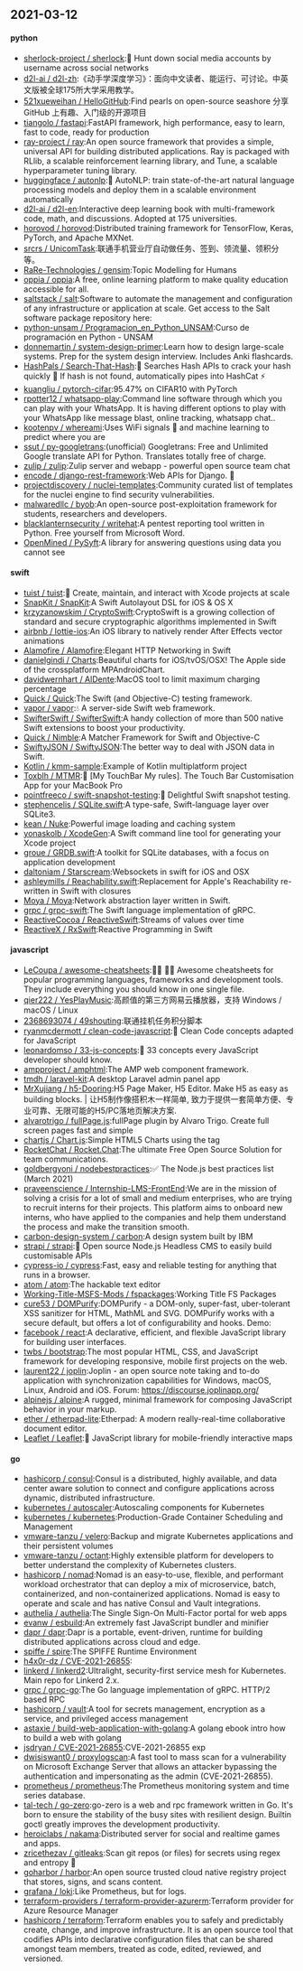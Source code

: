 ## 2021-03-12

#### python
* [sherlock-project / sherlock](https://github.com/sherlock-project/sherlock):🔎
Hunt down social media accounts by username across social networks
* [d2l-ai / d2l-zh](https://github.com/d2l-ai/d2l-zh):《动手学深度学习》：面向中文读者、能运行、可讨论。中英文版被全球175所大学采用教学。
* [521xueweihan / HelloGitHub](https://github.com/521xueweihan/HelloGitHub):Find pearls on open-source seashore 分享 GitHub 上有趣、入门级的开源项目
* [tiangolo / fastapi](https://github.com/tiangolo/fastapi):FastAPI framework, high performance, easy to learn, fast to code, ready for production
* [ray-project / ray](https://github.com/ray-project/ray):An open source framework that provides a simple, universal API for building distributed applications. Ray is packaged with RLlib, a scalable reinforcement learning library, and Tune, a scalable hyperparameter tuning library.
* [huggingface / autonlp](https://github.com/huggingface/autonlp):🤗
AutoNLP: train state-of-the-art natural language processing models and deploy them in a scalable environment automatically
* [d2l-ai / d2l-en](https://github.com/d2l-ai/d2l-en):Interactive deep learning book with multi-framework code, math, and discussions. Adopted at 175 universities.
* [horovod / horovod](https://github.com/horovod/horovod):Distributed training framework for TensorFlow, Keras, PyTorch, and Apache MXNet.
* [srcrs / UnicomTask](https://github.com/srcrs/UnicomTask):联通手机营业厅自动做任务、签到、领流量、领积分等。
* [RaRe-Technologies / gensim](https://github.com/RaRe-Technologies/gensim):Topic Modelling for Humans
* [oppia / oppia](https://github.com/oppia/oppia):A free, online learning platform to make quality education accessible for all.
* [saltstack / salt](https://github.com/saltstack/salt):Software to automate the management and configuration of any infrastructure or application at scale. Get access to the Salt software package repository here:
* [python-unsam / Programacion_en_Python_UNSAM](https://github.com/python-unsam/Programacion_en_Python_UNSAM):Curso de programación en Python - UNSAM
* [donnemartin / system-design-primer](https://github.com/donnemartin/system-design-primer):Learn how to design large-scale systems. Prep for the system design interview. Includes Anki flashcards.
* [HashPals / Search-That-Hash](https://github.com/HashPals/Search-That-Hash):🔎
Searches Hash APIs to crack your hash quickly
🔎
If hash is not found, automatically pipes into HashCat
⚡
* [kuangliu / pytorch-cifar](https://github.com/kuangliu/pytorch-cifar):95.47% on CIFAR10 with PyTorch
* [rpotter12 / whatsapp-play](https://github.com/rpotter12/whatsapp-play):Command line software through which you can play with your WhatsApp. It is having different options to play with your WhatsApp like message blast, online tracking, whatsapp chat..
* [kootenpv / whereami](https://github.com/kootenpv/whereami):Uses WiFi signals
📶
and machine learning to predict where you are
* [ssut / py-googletrans](https://github.com/ssut/py-googletrans):(unofficial) Googletrans: Free and Unlimited Google translate API for Python. Translates totally free of charge.
* [zulip / zulip](https://github.com/zulip/zulip):Zulip server and webapp - powerful open source team chat
* [encode / django-rest-framework](https://github.com/encode/django-rest-framework):Web APIs for Django.
🎸
* [projectdiscovery / nuclei-templates](https://github.com/projectdiscovery/nuclei-templates):Community curated list of templates for the nuclei engine to find security vulnerabilities.
* [malwaredllc / byob](https://github.com/malwaredllc/byob):An open-source post-exploitation framework for students, researchers and developers.
* [blacklanternsecurity / writehat](https://github.com/blacklanternsecurity/writehat):A pentest reporting tool written in Python. Free yourself from Microsoft Word.
* [OpenMined / PySyft](https://github.com/OpenMined/PySyft):A library for answering questions using data you cannot see

#### swift
* [tuist / tuist](https://github.com/tuist/tuist):🚀
Create, maintain, and interact with Xcode projects at scale
* [SnapKit / SnapKit](https://github.com/SnapKit/SnapKit):A Swift Autolayout DSL for iOS & OS X
* [krzyzanowskim / CryptoSwift](https://github.com/krzyzanowskim/CryptoSwift):CryptoSwift is a growing collection of standard and secure cryptographic algorithms implemented in Swift
* [airbnb / lottie-ios](https://github.com/airbnb/lottie-ios):An iOS library to natively render After Effects vector animations
* [Alamofire / Alamofire](https://github.com/Alamofire/Alamofire):Elegant HTTP Networking in Swift
* [danielgindi / Charts](https://github.com/danielgindi/Charts):Beautiful charts for iOS/tvOS/OSX! The Apple side of the crossplatform MPAndroidChart.
* [davidwernhart / AlDente](https://github.com/davidwernhart/AlDente):MacOS tool to limit maximum charging percentage
* [Quick / Quick](https://github.com/Quick/Quick):The Swift (and Objective-C) testing framework.
* [vapor / vapor](https://github.com/vapor/vapor):💧
A server-side Swift web framework.
* [SwifterSwift / SwifterSwift](https://github.com/SwifterSwift/SwifterSwift):A handy collection of more than 500 native Swift extensions to boost your productivity.
* [Quick / Nimble](https://github.com/Quick/Nimble):A Matcher Framework for Swift and Objective-C
* [SwiftyJSON / SwiftyJSON](https://github.com/SwiftyJSON/SwiftyJSON):The better way to deal with JSON data in Swift.
* [Kotlin / kmm-sample](https://github.com/Kotlin/kmm-sample):Example of Kotlin multiplatform project
* [Toxblh / MTMR](https://github.com/Toxblh/MTMR):🌟
[My TouchBar My rules]. The Touch Bar Customisation App for your MacBook Pro
* [pointfreeco / swift-snapshot-testing](https://github.com/pointfreeco/swift-snapshot-testing):📸
Delightful Swift snapshot testing.
* [stephencelis / SQLite.swift](https://github.com/stephencelis/SQLite.swift):A type-safe, Swift-language layer over SQLite3.
* [kean / Nuke](https://github.com/kean/Nuke):Powerful image loading and caching system
* [yonaskolb / XcodeGen](https://github.com/yonaskolb/XcodeGen):A Swift command line tool for generating your Xcode project
* [groue / GRDB.swift](https://github.com/groue/GRDB.swift):A toolkit for SQLite databases, with a focus on application development
* [daltoniam / Starscream](https://github.com/daltoniam/Starscream):Websockets in swift for iOS and OSX
* [ashleymills / Reachability.swift](https://github.com/ashleymills/Reachability.swift):Replacement for Apple's Reachability re-written in Swift with closures
* [Moya / Moya](https://github.com/Moya/Moya):Network abstraction layer written in Swift.
* [grpc / grpc-swift](https://github.com/grpc/grpc-swift):The Swift language implementation of gRPC.
* [ReactiveCocoa / ReactiveSwift](https://github.com/ReactiveCocoa/ReactiveSwift):Streams of values over time
* [ReactiveX / RxSwift](https://github.com/ReactiveX/RxSwift):Reactive Programming in Swift

#### javascript
* [LeCoupa / awesome-cheatsheets](https://github.com/LeCoupa/awesome-cheatsheets):👩‍💻
👨‍💻
Awesome cheatsheets for popular programming languages, frameworks and development tools. They include everything you should know in one single file.
* [qier222 / YesPlayMusic](https://github.com/qier222/YesPlayMusic):高颜值的第三方网易云播放器，支持 Windows / macOS / Linux
* [2368693074 / 49shouting](https://github.com/2368693074/49shouting):联通挂机任务积分脚本
* [ryanmcdermott / clean-code-javascript](https://github.com/ryanmcdermott/clean-code-javascript):🛁
Clean Code concepts adapted for JavaScript
* [leonardomso / 33-js-concepts](https://github.com/leonardomso/33-js-concepts):📜
33 concepts every JavaScript developer should know.
* [ampproject / amphtml](https://github.com/ampproject/amphtml):The AMP web component framework.
* [tmdh / laravel-kit](https://github.com/tmdh/laravel-kit):A desktop Laravel admin panel app
* [MrXujiang / h5-Dooring](https://github.com/MrXujiang/h5-Dooring):H5 Page Maker, H5 Editor. Make H5 as easy as building blocks. | 让H5制作像搭积木一样简单, 致力于提供一套简单方便、专业可靠、无限可能的H5/PC落地页解决方案.
* [alvarotrigo / fullPage.js](https://github.com/alvarotrigo/fullPage.js):fullPage plugin by Alvaro Trigo. Create full screen pages fast and simple
* [chartjs / Chart.js](https://github.com/chartjs/Chart.js):Simple HTML5 Charts using the <canvas> tag
* [RocketChat / Rocket.Chat](https://github.com/RocketChat/Rocket.Chat):The ultimate Free Open Source Solution for team communications.
* [goldbergyoni / nodebestpractices](https://github.com/goldbergyoni/nodebestpractices):✅
The Node.js best practices list (March 2021)
* [praveenscience / Internship-LMS-FrontEnd](https://github.com/praveenscience/Internship-LMS-FrontEnd):We are in the mission of solving a crisis for a lot of small and medium enterprises, who are trying to recruit interns for their projects. This platform aims to onboard new interns, who have applied to the companies and help them understand the process and make the transition smooth.
* [carbon-design-system / carbon](https://github.com/carbon-design-system/carbon):A design system built by IBM
* [strapi / strapi](https://github.com/strapi/strapi):🚀
Open source Node.js Headless CMS to easily build customisable APIs
* [cypress-io / cypress](https://github.com/cypress-io/cypress):Fast, easy and reliable testing for anything that runs in a browser.
* [atom / atom](https://github.com/atom/atom):The hackable text editor
* [Working-Title-MSFS-Mods / fspackages](https://github.com/Working-Title-MSFS-Mods/fspackages):Working Title FS Packages
* [cure53 / DOMPurify](https://github.com/cure53/DOMPurify):DOMPurify - a DOM-only, super-fast, uber-tolerant XSS sanitizer for HTML, MathML and SVG. DOMPurify works with a secure default, but offers a lot of configurability and hooks. Demo:
* [facebook / react](https://github.com/facebook/react):A declarative, efficient, and flexible JavaScript library for building user interfaces.
* [twbs / bootstrap](https://github.com/twbs/bootstrap):The most popular HTML, CSS, and JavaScript framework for developing responsive, mobile first projects on the web.
* [laurent22 / joplin](https://github.com/laurent22/joplin):Joplin - an open source note taking and to-do application with synchronization capabilities for Windows, macOS, Linux, Android and iOS. Forum: https://discourse.joplinapp.org/
* [alpinejs / alpine](https://github.com/alpinejs/alpine):A rugged, minimal framework for composing JavaScript behavior in your markup.
* [ether / etherpad-lite](https://github.com/ether/etherpad-lite):Etherpad: A modern really-real-time collaborative document editor.
* [Leaflet / Leaflet](https://github.com/Leaflet/Leaflet):🍃
JavaScript library for mobile-friendly interactive maps

#### go
* [hashicorp / consul](https://github.com/hashicorp/consul):Consul is a distributed, highly available, and data center aware solution to connect and configure applications across dynamic, distributed infrastructure.
* [kubernetes / autoscaler](https://github.com/kubernetes/autoscaler):Autoscaling components for Kubernetes
* [kubernetes / kubernetes](https://github.com/kubernetes/kubernetes):Production-Grade Container Scheduling and Management
* [vmware-tanzu / velero](https://github.com/vmware-tanzu/velero):Backup and migrate Kubernetes applications and their persistent volumes
* [vmware-tanzu / octant](https://github.com/vmware-tanzu/octant):Highly extensible platform for developers to better understand the complexity of Kubernetes clusters.
* [hashicorp / nomad](https://github.com/hashicorp/nomad):Nomad is an easy-to-use, flexible, and performant workload orchestrator that can deploy a mix of microservice, batch, containerized, and non-containerized applications. Nomad is easy to operate and scale and has native Consul and Vault integrations.
* [authelia / authelia](https://github.com/authelia/authelia):The Single Sign-On Multi-Factor portal for web apps
* [evanw / esbuild](https://github.com/evanw/esbuild):An extremely fast JavaScript bundler and minifier
* [dapr / dapr](https://github.com/dapr/dapr):Dapr is a portable, event-driven, runtime for building distributed applications across cloud and edge.
* [spiffe / spire](https://github.com/spiffe/spire):The SPIFFE Runtime Environment
* [h4x0r-dz / CVE-2021-26855](https://github.com/h4x0r-dz/CVE-2021-26855):
* [linkerd / linkerd2](https://github.com/linkerd/linkerd2):Ultralight, security-first service mesh for Kubernetes. Main repo for Linkerd 2.x.
* [grpc / grpc-go](https://github.com/grpc/grpc-go):The Go language implementation of gRPC. HTTP/2 based RPC
* [hashicorp / vault](https://github.com/hashicorp/vault):A tool for secrets management, encryption as a service, and privileged access management
* [astaxie / build-web-application-with-golang](https://github.com/astaxie/build-web-application-with-golang):A golang ebook intro how to build a web with golang
* [jsdryan / CVE-2021-26855](https://github.com/jsdryan/CVE-2021-26855):CVE-2021-26855 exp
* [dwisiswant0 / proxylogscan](https://github.com/dwisiswant0/proxylogscan):A fast tool to mass scan for a vulnerability on Microsoft Exchange Server that allows an attacker bypassing the authentication and impersonating as the admin (CVE-2021-26855).
* [prometheus / prometheus](https://github.com/prometheus/prometheus):The Prometheus monitoring system and time series database.
* [tal-tech / go-zero](https://github.com/tal-tech/go-zero):go-zero is a web and rpc framework written in Go. It's born to ensure the stability of the busy sites with resilient design. Builtin goctl greatly improves the development productivity.
* [heroiclabs / nakama](https://github.com/heroiclabs/nakama):Distributed server for social and realtime games and apps.
* [zricethezav / gitleaks](https://github.com/zricethezav/gitleaks):Scan git repos (or files) for secrets using regex and entropy
🔑
* [goharbor / harbor](https://github.com/goharbor/harbor):An open source trusted cloud native registry project that stores, signs, and scans content.
* [grafana / loki](https://github.com/grafana/loki):Like Prometheus, but for logs.
* [terraform-providers / terraform-provider-azurerm](https://github.com/terraform-providers/terraform-provider-azurerm):Terraform provider for Azure Resource Manager
* [hashicorp / terraform](https://github.com/hashicorp/terraform):Terraform enables you to safely and predictably create, change, and improve infrastructure. It is an open source tool that codifies APIs into declarative configuration files that can be shared amongst team members, treated as code, edited, reviewed, and versioned.

